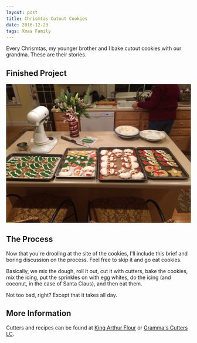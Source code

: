 ```yaml
---
layout: post
title: Chrismtas Cutout Cookies
date: 2016-12-23
tags: Xmas Family
---
```

Every Chrismtas, my younger brother and I bake cutout cookies with our
grandma. These are their stories.

## Finished Project

![Cookies!](/images/XmasCookies.JPG)

## The Process

Now that you're drooling at the site of the cookies, I'll include this brief
and boring discussion on the process. Feel free to skip it and go eat cookies.

Basically, we mix the dough, roll it out, cut it with cutters, bake the
cookies, mix the icing, put the sprinkles on with egg whites, do the icing
(and coconut, in the case of Santa Claus), and then eat them.

Not too bad, right? Except that it takes all day.

## More Information

Cutters and recipes can be found at [King Arthur Flour](http://www.kingarthurflour.com/shop) or [Gramma's Cutters LC](http://www.grammascutters.com).
